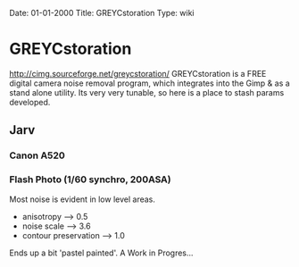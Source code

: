 Date: 01-01-2000
Title: GREYCstoration
Type: wiki


GREYCstoration 
==============





<http://cimg.sourceforge.net/greycstoration/> GREYCstoration is a FREE
digital camera noise removal program, which integrates into the Gimp &
as a stand alone utility. Its very very tunable, so here is a place to
stash params developed.





Jarv
----

### Canon A520

### Flash Photo (1/60 synchro, 200ASA)

Most noise is evident in low level areas.





-   anisotropy --&gt; 0.5
-   noise scale --&gt; 3.6
-   contour preservation --&gt; 1.0

Ends up a bit 'pastel painted'. A Work in Progres...







